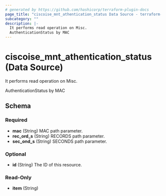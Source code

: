 ```yaml
---
# generated by https://github.com/hashicorp/terraform-plugin-docs
page_title: "ciscoise_mnt_athentication_status Data Source - terraform-provider-ciscoise"
subcategory: ""
description: |-
  It performs read operation on Misc.
  AuthenticationStatus by MAC
---
```


# ciscoise_mnt_athentication_status (Data Source)

It performs read operation on Misc.

AuthenticationStatus by MAC



<!-- schema generated by tfplugindocs -->
## Schema

### Required

- **mac** (String) MAC path parameter.
- **rec_ord_s** (String) RECORDS path parameter.
- **sec_ond_s** (String) SECONDS path parameter.

### Optional

- **id** (String) The ID of this resource.

### Read-Only

- **item** (String)


